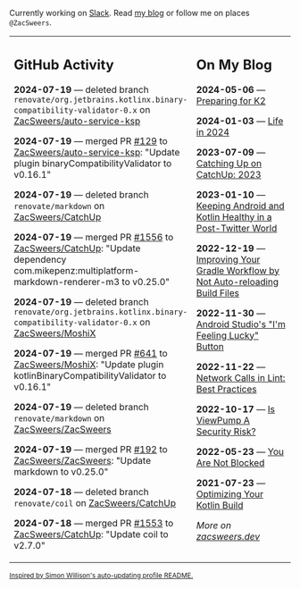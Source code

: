 Currently working on [Slack](https://slack.com/). Read [my blog](https://zacsweers.dev/) or follow me on places `@ZacSweers`.

<table><tr><td valign="top" width="60%">

## GitHub Activity
<!-- githubActivity starts -->
**2024-07-19** — deleted branch `renovate/org.jetbrains.kotlinx.binary-compatibility-validator-0.x` on [ZacSweers/auto-service-ksp](https://github.com/ZacSweers/auto-service-ksp)

**2024-07-19** — merged PR [#129](https://github.com/ZacSweers/auto-service-ksp/pull/129) to [ZacSweers/auto-service-ksp](https://github.com/ZacSweers/auto-service-ksp): "Update plugin binaryCompatibilityValidator to v0.16.1"

**2024-07-19** — deleted branch `renovate/markdown` on [ZacSweers/CatchUp](https://github.com/ZacSweers/CatchUp)

**2024-07-19** — merged PR [#1556](https://github.com/ZacSweers/CatchUp/pull/1556) to [ZacSweers/CatchUp](https://github.com/ZacSweers/CatchUp): "Update dependency com.mikepenz:multiplatform-markdown-renderer-m3 to v0.25.0"

**2024-07-19** — deleted branch `renovate/org.jetbrains.kotlinx.binary-compatibility-validator-0.x` on [ZacSweers/MoshiX](https://github.com/ZacSweers/MoshiX)

**2024-07-19** — merged PR [#641](https://github.com/ZacSweers/MoshiX/pull/641) to [ZacSweers/MoshiX](https://github.com/ZacSweers/MoshiX): "Update plugin kotlinBinaryCompatibilityValidator to v0.16.1"

**2024-07-19** — deleted branch `renovate/markdown` on [ZacSweers/ZacSweers](https://github.com/ZacSweers/ZacSweers)

**2024-07-19** — merged PR [#192](https://github.com/ZacSweers/ZacSweers/pull/192) to [ZacSweers/ZacSweers](https://github.com/ZacSweers/ZacSweers): "Update markdown to v0.25.0"

**2024-07-18** — deleted branch `renovate/coil` on [ZacSweers/CatchUp](https://github.com/ZacSweers/CatchUp)

**2024-07-18** — merged PR [#1553](https://github.com/ZacSweers/CatchUp/pull/1553) to [ZacSweers/CatchUp](https://github.com/ZacSweers/CatchUp): "Update coil to v2.7.0"
<!-- githubActivity ends -->
</td><td valign="top" width="40%">

## On My Blog
<!-- blog starts -->
**2024-05-06** — [Preparing for K2](https://www.zacsweers.dev/preparing-for-k2/)

**2024-01-03** — [Life in 2024](https://www.zacsweers.dev/life-in-2024/)

**2023-07-09** — [Catching Up on CatchUp: 2023](https://www.zacsweers.dev/catching-up-on-catchup-2023/)

**2023-01-10** — [Keeping Android and Kotlin Healthy in a Post-Twitter World](https://www.zacsweers.dev/keeping-android-healthy/)

**2022-12-19** — [Improving Your Gradle Workflow by Not Auto-reloading Build Files](https://www.zacsweers.dev/improving-your-workflow-by-not-auto-reloading-build-files/)

**2022-11-30** — [Android Studio's "I'm Feeling Lucky" Button](https://www.zacsweers.dev/android-studios-im-feeling-lucky-button/)

**2022-11-22** — [Network Calls in Lint: Best Practices](https://www.zacsweers.dev/network-calls-in-lint-best-practices/)

**2022-10-17** — [Is ViewPump A Security Risk?](https://www.zacsweers.dev/is-viewpump-a-security-risk/)

**2022-05-23** — [You Are Not Blocked](https://www.zacsweers.dev/you-are-not-blocked/)

**2021-07-23** — [Optimizing Your Kotlin Build](https://www.zacsweers.dev/optimizing-your-kotlin-build/)
<!-- blog ends -->
_More on [zacsweers.dev](https://zacsweers.dev/)_
</td></tr></table>

<sub><a href="https://simonwillison.net/2020/Jul/10/self-updating-profile-readme/">Inspired by Simon Willison's auto-updating profile README.</a></sub>